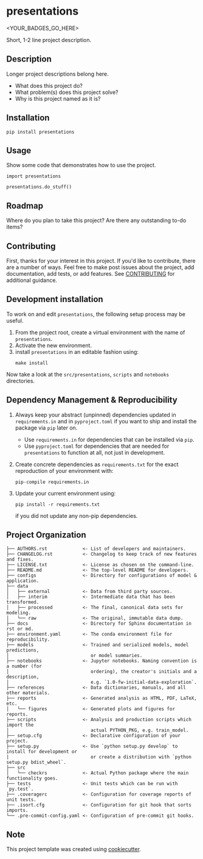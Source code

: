 # presentations

<YOUR_BADGES_GO_HERE>

Short, 1-2 line project description.


## Description

Longer project descriptions belong here.

- What does this project do?
- What problem(s) does this project solve?
- Why is this project named as it is?


## Installation

`pip install presentations`


## Usage
Show some code that demonstrates how to use the project.
```
import presentations

presentations.do_stuff()
```


## Roadmap

Where do you plan to take this project?
Are there any outstanding to-do items?


## Contributing

First, thanks for your interest in this project.
If you'd like to contribute, there are a number of ways.
Feel free to make post issues about the project,
add documentation,
add tests,
or add features.
See [CONTRIBUTING](./CONTRIBUTING.md) for additional guidance.


## Development installation

To work on and edit `presentations`,
the following setup process may be useful.

1. From the project root, create a virtual environment with the name of `presentations`.
2. Activate the new environment.
3. install `presentations` in an editable fashion using:
   ```
   make install
   ```

Now take a look at the `src/presentations`, `scripts` and `notebooks` directories.

## Dependency Management & Reproducibility

1. Always keep your abstract (unpinned) dependencies updated in `requirements.in` and in `pyproject.toml` if you want to ship and install the package via `pip` later on.

   - Use `requirements.in` for dependencies that can be installed via `pip`.
   - Use `pyproject.toml` for dependencies that are needed for `presentations` to function at all, not just in development.
2. Create concrete dependencies as `requirements.txt` for the exact reproduction of your environment with:
   ```
   pip-compile requirements.in
   ```
3. Update your current environment using:
   ```
   pip install -r requirements.txt
   ```
   if you did not update any non-pip dependencies.

## Project Organization

```
├── AUTHORS.rst             <- List of developers and maintainers.
├── CHANGELOG.rst           <- Changelog to keep track of new features and fixes.
├── LICENSE.txt             <- License as chosen on the command-line.
├── README.md               <- The top-level README for developers.
├── configs                 <- Directory for configurations of model & application.
├── data
│   ├── external            <- Data from third party sources.
│   ├── interim             <- Intermediate data that has been transformed.
│   ├── processed           <- The final, canonical data sets for modeling.
│   └── raw                 <- The original, immutable data dump.
├── docs                    <- Directory for Sphinx documentation in rst or md.
├── environment.yaml        <- The conda environment file for reproducibility.
├── models                  <- Trained and serialized models, model predictions,
│                              or model summaries.
├── notebooks               <- Jupyter notebooks. Naming convention is a number (for
│                              ordering), the creator's initials and a description,
│                              e.g. `1.0-fw-initial-data-exploration`.
├── references              <- Data dictionaries, manuals, and all other materials.
├── reports                 <- Generated analysis as HTML, PDF, LaTeX, etc.
│   └── figures             <- Generated plots and figures for reports.
├── scripts                 <- Analysis and production scripts which import the
│                              actual PYTHON_PKG, e.g. train_model.
├── setup.cfg               <- Declarative configuration of your project.
├── setup.py                <- Use `python setup.py develop` to install for development or
|                              or create a distribution with `python setup.py bdist_wheel`.
├── src
│   └── checkrs             <- Actual Python package where the main functionality goes.
├── tests                   <- Unit tests which can be run with `py.test`.
├── .coveragerc             <- Configuration for coverage reports of unit tests.
├── .isort.cfg              <- Configuration for git hook that sorts imports.
└── .pre-commit-config.yaml <- Configuration of pre-commit git hooks.
```

## Note

This project template was created using [cookiecutter](https://github.com/cookiecutter/cookiecutter).
